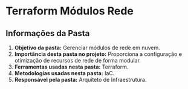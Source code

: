 # Terraform Módulos Rede
## Informações da Pasta
1. **Objetivo da pasta:** Gerenciar módulos de rede em nuvem.
2. **Importância desta pasta no projeto:** Proporciona a configuração e otimização de recursos de rede de forma modular.
3. **Ferramentas usadas nesta pasta:** Terraform.
4. **Metodologias usadas nesta pasta:** IaC.
5. **Responsável pela pasta:** Arquiteto de Infraestrutura.
